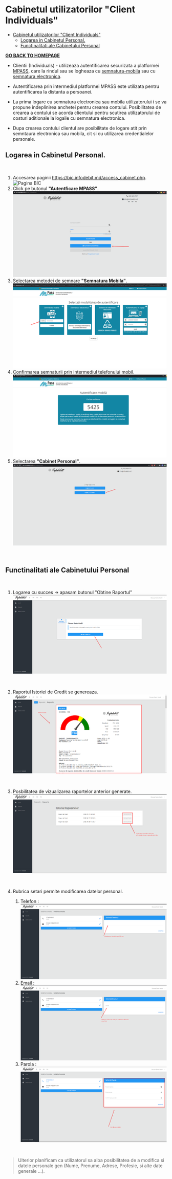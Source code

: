 # Cabinetul utilizatorilor "Client Individuals"

- [Cabinetul utilizatorilor "Client Individuals"](#cabinetul-utilizatorilor-client-individuals)
  - [Logarea in Cabinetul Personal.](#logarea-in-cabinetul-personal)
  - [Functinalitati ale Cabinetului Personal](#functinalitati-ale-cabinetului-personal)

**[GO BACK TO HOMEPAGE](../README.md)**

- Clientii (Individuals) - utilizeaza autentificarea securizata a platformei [MPASS](https://mpass.gov.md/), care la rindul sau se logheaza cu [semnatura-mobila][1] sau cu [semnatura electronica][2].

- Autentificarea prin intermediul platformei MPASS este utilizata pentru autentificarea la distanta a persoanei.
- La prima logare cu semnatura electronica sau mobila utilizatorului i se va propune indeplinirea anchetei pentru crearea contului. Posibilitatea de crearea a contului se acorda clientului pentru scutirea utilizatorului de costuri aditionale la logaile cu semnatura electronica.
- Dupa crearea contului clientul are posibilitate de logare atit prin semntaura electronica sau mobila, cit si cu utilizarea credentialelor personale.


## Logarea in Cabinetul Personal.

<br>

1. Accesarea paginii <https://bic.infodebit.md/access_cabinet.php>. ![Pagina BIC](\../img/bic_client.png)
2. Click pe butonul **"Autentficare MPASS"**. ![Butonul Autentificare MPASS](/img/auth_mpass.png)
3. Selectarea metodei de semnare **"Semnatura Mobila"**. ![Semnatura Mobila](../img/s_mobila_tel.png)
4. Confirmarea semnaturii prin intermediul telefonului mobil. !["Semnarea"](/img/s_mob_semn.png) 
5. Selectarea **"Cabinet Personal"**. ![SelectCabinetPersonal](../img/select_personal.png)

<br>

## Functinalitati ale Cabinetului Personal

<br>


1. Logarea cu succes -> apasam butonul "Obtine Raportul" ![getReport](/img/cp_getReport.png)

<br>

2. Raportul Istoriei de Credit se genereaza. ![viewReport](/img/cp_viewReport.png)

<br>

3. Posbilitatea de vizualizarea raportelor anterior generate. ![viewHistory](/img/cp_historyReport.png)

<br>

4. Rubrica setari permite modificarea datelor personal.

   1.  Telefon : ![changePhone](../img/cp_modPhone.png)
   2.  Email : ![changeEmail](../img/cp_modEmail.png)
   3.  Parola : ![changePassword](../img/cp_modPass.png)

<br>

> Ulterior planificam ca utilizatorul sa aiba posibilitatea de a modifica si datele personale gen (Nume, Prenume, Adrese, Profesie, si alte date generale ...).





[1]: <img\s_mobila.png> "semnatura mobila"
[2]: <img\s_electronica.png> "semnatura electronica"
